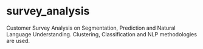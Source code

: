 # survey_analysis
Customer Survey Analysis on Segmentation, Prediction and Natural Language Understanding. Clustering, Classification and NLP methodologies are used.
